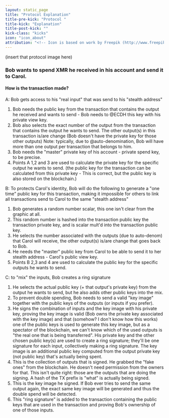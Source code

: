 ```yaml
---
layout: static_page
title: "Protocol Explanation"
title-pre-kick: "Protocol "
title-kick: "Explanation"
title-post-kick: ""
kick-class: "kicks"
icon: "icon_about"
attribution: "<!-- Icon is based on work by Freepik (http://www.freepik.com) and is licensed under Creative Commons BY 3.0 -->"
---
```


(insert that protocol image here)

### Bob wants to spend XMR he received in his account and send it to Carol.

#### How is the transaction made?  

A: Bob gets access to his "real input" that was send to his "stealth address"  

1. Bob needs the public key from the transaction that contains the output he received and wants to send - Bob needs to @ECDH this key with his private view key.
2. Bob also selects the exact number of the output from the transaction that contains the output he wants to send. The other output(s) in this transaction is/are change (Bob doesn't have the private key for those other outputs) Note: typically, due to @auto-denomination, Bob will have more than one output per transaction that belongs to him.  
3. Bob needs the "master" private key of his account - private spend key, to be precise.
4. Points A 1,2 and 3 are used to calculate the private key for the specific output he wants to send. (the public key for the transaction can be calculated from this private key - This is correct, but the public key is also stored on the blockchain.)  

B: To protects Carol's identity, Bob will do the following to generate a "one time" public key for this transaction, making it impossible for others to link all transactions send to Carol to the same "stealth address"

1. Bob generates a random number scalar, this one isn't clear from the graphic at all.
2. This random number is hashed into the transaction public key the transaction private key, and is scalar mult'd into the transaction public key.
3. He selects the number associated with the outputs (due to auto-denom) that Carol will receive, the other output(s) is/are change that goes back to Bob.  
4. He needs the "master" public key from Carol to be able to send it to her stealth address - Carol's public view key.
5. Points B 2,3 and 4 are used to calculate the public key for the specific outputs he wants to send.

C: to "mix" the inputs, Bob creates a ring signature 
 
1.  He selects the actual public key (+ that output's private key) from the output he wants to send, but he also adds other public keys into the mix.  
2. To prevent double spending, Bob needs to send a valid "key image" together with the public keys of the outputs (or inputs if you prefer). 
3. He signs the combination of inputs and the key image with his private key, proving the key image is valid (Bob owns the private key associated with the key image) and that (somehow? I don't know how this works) one of the public keys is used to generate this key image, but as a spectator of the blockchain, we can't know which of the used outputs is "the real one that is being transferred". His private key and the other chosen public key(s) are used to create a ring signature; they'll be one signature for each input, collectively making a ring signature. The key image is an additional public key computed from the output private key (not public key) that's actually being spent.  
4. This is the collection of outputs that is signed. He grabbed the "fake ones" from the blockchain. He doesn't need permission from the owners for that. This isn't quite right: those are the outputs that are doing the signing. A hash of the TX prefix is "what" is actually being signed.  
5. This is the key image he signed. If Bob ever tries to send the same output again, the exact same key image will be generated and thus the double spend will be detected.  
6. This "ring signature" is added to the transaction containing the public keys that are used in the transaction and proving Bob's ownership of one of those inputs.  
